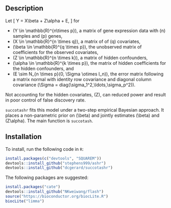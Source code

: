 <!-- README.md is generated from README.Rmd. Please edit that file -->
Description
-----------

Let \[
Y = X\beta + Z\alpha + E,
\] for

-   \(Y \in \mathbb{R}^{n\times p}\), a matrix of gene expression data with \(n\) samples and \(p\) genes,
-   \(X \in \mathbb{R}^{n \times q}\), a matrix of of \(q\) covariates,
-   \(\beta \in \mathbb{R}^{q \times p}\), the unobserved matrix of coefficients for the observed covariates,
-   \(Z \in \mathbb{R}^{n \times k}\), a matrix of hidden confounders,
-   \(\alpha \in \mathbb{R}^{k \times p}\), the matrix of hidden coefficients for the hidden confounders, and
-   \(E \sim N_{n \times p}(0, \Sigma \otimes I_n)\), the error matrix following a matrix normal with identity row covariance and diagonal column covariance \(\Sigma = diag(\sigma_1^2,\ldots,\sigma_p^2)\).

Not accounting for the hidden covariates, \(Z\), can reduced power and result in poor control of false discovery rate.

`succotashr` fits this model under a two-step empirical Bayesian approach. It places a non-parametric prior on \(\beta\) and jointly estimates \(\beta\) and \(Z\alpha\). The main function is `succotash`.

Installation
------------

To install, run the following code in `R`:

``` r
install.packages(c("devtools", "SQUAREM"))
devtools::install_github("stephens999/ashr")
devtools::install_github("dcgerard/succotashr")
```

The following packages are suggested:

``` r
install.packages("cate")
devtools::install_github("NKweiwang/flash")
source("https://bioconductor.org/biocLite.R")
biocLite("limma")
```
